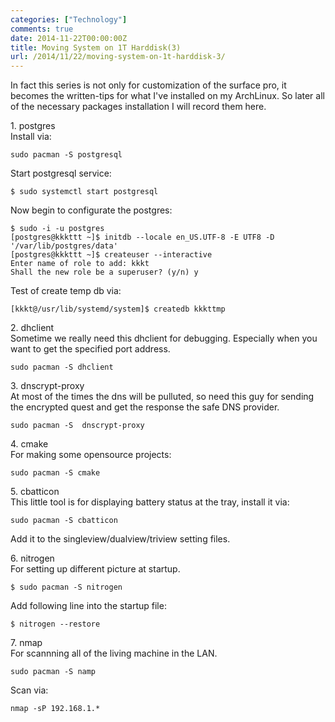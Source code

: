 ```yaml
---
categories: ["Technology"]
comments: true
date: 2014-11-22T00:00:00Z
title: Moving System on 1T Harddisk(3)
url: /2014/11/22/moving-system-on-1t-harddisk-3/
---
```


In fact this series is not only for customization of the surface pro, it becomes the written-tips for what I've installed on my ArchLinux. So later all of the necessary packages installation I will record them here.     

1\. postgres    
Install via:    

```
sudo pacman -S postgresql

```
Start postgresql service:     

```
$ sudo systemctl start postgresql

```
Now begin to configurate the postgres:    

```
$ sudo -i -u postgres
[postgres@kkkttt ~]$ initdb --locale en_US.UTF-8 -E UTF8 -D '/var/lib/postgres/data'
[postgres@kkkttt ~]$ createuser --interactive
Enter name of role to add: kkkt
Shall the new role be a superuser? (y/n) y

```
Test of create temp db via:    

```
[kkkt@/usr/lib/systemd/system]$ createdb kkkttmp    

```

2\. dhclient    
Sometime we really need this dhclient for debugging. Especially when you want to get the specified port address.      

```
sudo pacman -S dhclient 

```

3\.  dnscrypt-proxy    
At most of the times the dns will be pulluted, so need this guy for sending the encrypted quest and get the response the safe DNS provider.    

```
sudo pacman -S  dnscrypt-proxy

```

4\. cmake    
For making some opensource projects:     

```
sudo pacman -S cmake

```

5\. cbatticon    
This little tool is for displaying battery status at the tray, install it via:   

```
sudo pacman -S cbatticon

```
Add it to the singleview/dualview/triview setting files.    

6\. nitrogen   
For setting up different picture at startup.    

```
$ sudo pacman -S nitrogen

```
Add following line into the startup file:    

```
$ nitrogen --restore

```

7\. nmap    
For scannning all of the living machine in the LAN.     

```
sudo pacman -S namp 

```
Scan via:    

```
nmap -sP 192.168.1.*

```

